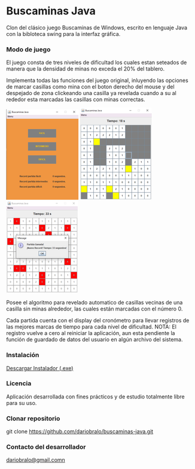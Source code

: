# Buscaminas Java

Clon del clásico juego Buscaminas de Windows, escrito en lenguaje Java con la bibloteca swing para la interfaz gráfica.

### Modo de juego

El juego consta de tres niveles de dificultad los cuales estan seteados de manera que la densidad 
de minas no exceda el 20% del tablero.

Implementa todas las funciones del juego original, inluyendo las opciones de marcar casillas 
como mina con el boton derecho del mouse y del despejado de zona clickeando una casilla ya revelada
cuando a su al rededor esta marcadas las casillas con minas correctas.

![Presentación 1](./assets/inicio.png)
![Presentación 2](./assets/partida.png)
![Presentación 3](./assets/finpartida.png)

Posee el algoritmo para revelado automatico de casillas vecinas de una casilla sin minas alrededor, 
las cuales están marcadas con el número 0.

Cada partida cuenta con el display del cronómetro para llevar registros de las mejores marcas de tiempo
para cada nivel de dificultad.
NOTA: El registro vuelve a cero al reiniciar la aplicación, aun esta pendiente la función de guardado 
de datos del usuario en algún archivo del sistema.

### Instalación

[Descargar Instalador (.exe)](./instalador%20windows/Buscaminas-Java-1.0.exe)

### Licencia

Aplicación desarrollada con fines prácticos y de estudio totalmente libre para su uso.

### Clonar repositorio

git clone https://github.com/dariobralo/buscaminas-java.git

### Contacto del desarrollador

dariobralo@gmail.comn
